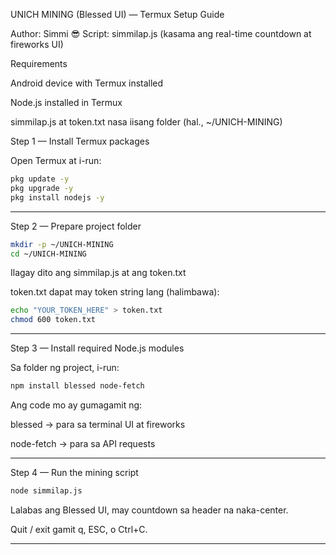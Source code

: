 UNICH MINING (Blessed UI) — Termux Setup Guide

Author: Simmi 😎 Script: simmilap.js (kasama ang real-time countdown at fireworks UI)

Requirements

Android device with Termux installed

Node.js installed in Termux

simmilap.js at token.txt nasa iisang folder (hal., ~/UNICH-MINING)

Step 1 — Install Termux packages

Open Termux at i-run:

```bash
pkg update -y
pkg upgrade -y
pkg install nodejs -y
```

---

Step 2 — Prepare project folder

```bash
mkdir -p ~/UNICH-MINING
cd ~/UNICH-MINING
```

Ilagay dito ang simmilap.js at ang token.txt

token.txt dapat may token string lang (halimbawa):

```bash
echo "YOUR_TOKEN_HERE" > token.txt
chmod 600 token.txt
```

---

Step 3 — Install required Node.js modules

Sa folder ng project, i-run:

```bash
npm install blessed node-fetch
```

Ang code mo ay gumagamit ng:

blessed → para sa terminal UI at fireworks

node-fetch → para sa API requests

---

Step 4 — Run the mining script

```bash
node simmilap.js
```

Lalabas ang Blessed UI, may countdown sa header na naka-center.

Quit / exit gamit q, ESC, o Ctrl+C.

---
